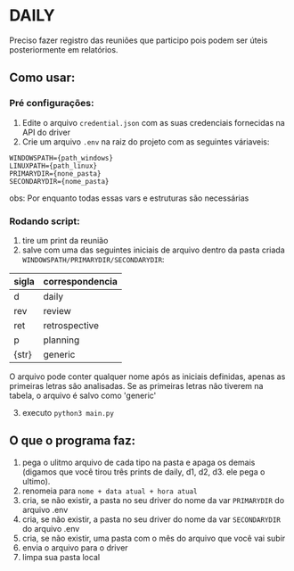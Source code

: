 # DAILY
Preciso fazer registro das reuniões que participo pois podem ser úteis posteriormente em relatórios.

## Como usar:
### Pré configurações:
1. Edite o arquivo `credential.json` com as suas credenciais fornecidas na API do driver
2. Crie um arquivo `.env` na raiz do projeto com as seguintes váriaveis:
``` .env
WINDOWSPATH={path_windows}
LINUXPATH={path_linux}
PRIMARYDIR={none_pasta}
SECONDARYDIR={nome_pasta}
```
obs: Por enquanto todas essas vars e estruturas são necessárias

### Rodando script:
1. tire um print da reunião
2. salve com uma das seguintes iniciais de arquivo dentro da pasta criada `WINDOWSPATH/PRIMARYDIR/SECONDARYDIR`:

|sigla|correspondencia|
|-----|---------------|
|  d  |     daily     |
| rev |     review    |
| ret | retrospective |
|  p  |    planning   |
|{str}|    generic    |

O arquivo pode conter qualquer nome após as iniciais definidas, apenas as primeiras letras são analisadas. Se as primeiras letras não tiverem
na tabela, o arquivo é salvo como 'generic'

3. executo `python3 main.py`

## O que o programa faz:

1. pega o ulitmo arquivo de cada tipo na pasta e apaga os demais (digamos que você tirou três prints de daily, d1, d2, d3. ele pega o ultimo).
3. renomeia para `nome + data atual + hora atual`
4. cria, se não existir, a pasta no seu driver do nome da var `PRIMARYDIR` do arquivo .env
5. cria, se não existir, a pasta no seu driver do nome da var `SECONDARYDIR` do arquivo .env
6. cria, se não existir, uma pasta com o mês do arquivo que você vai subir
7. envia o arquivo para o driver
8. limpa sua pasta local
